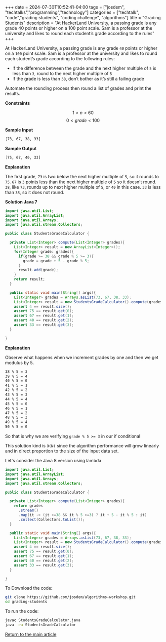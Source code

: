 +++
date = 2024-07-30T10:52:41-04:00
tags = ["josdem", "techtalks","programming","technology"]
categories = ["techtalk", "code","grading students", "coding challenge", "algorithms"]
title = "Grading Students"
description = "At HackerLand University, a passing grade is any grade 40 points or higher on a 100 point scale. Sam is a professor at the university and likes to round each student’s grade according to the rules"
+++

At HackerLand University, a passing grade is any grade `40` points or higher on a `100` point scale. Sam is a professor at the university and likes to round each student’s grade according to the following rules:

* If the difference between the grade and the next higher multiple of `5` is less than `3`, round to the next higher multiple of `5`
* If the grade is less than `38`, don’t bother as it’s still a failing grade

Automate the rounding process then round a list of grades and print the results.

**Constraints**

$$1 < n < 60$$
$$0 < grade < 100$$

**Sample Input**

```bash
[73, 67, 38, 33]
```

**Sample Output**

```bash
[75, 67, 40, 33]
```

**Explanation**

The first grade, `73` is two below the next higher multiple of `5`, so it rounds to `75`.
`67` is `3`  points less than the next higher multiple of `5` so it doesn’t round.
`38`, like `73`, rounds up to next higher multiple of `5`, or `40` in this case.
`33` is less than `38`, so it does not round.

**Solution Java 7**

```java
import java.util.List;
import java.util.ArrayList;
import java.util.Arrays;
import java.util.stream.Collectors;

public class StudentsGradeCalculator {

  private List<Integer> compute(List<Integer> grades){
    List<Integer> result = new ArrayList<Integer>();
    for(Integer grade: grades){
      if(grade >= 38 && grade % 5 >= 3){
        grade = grade + 5 - grade % 5;
      }
      result.add(grade);
    }
    return result;
  }

  public static void main(String[] args){
    List<Integer> grades = Arrays.asList(73, 67, 38, 33);
    List<Integer> result = new StudentsGradeCalculator().compute(grades);
    assert 4 == result.size();
    assert 75 == result.get(0);
    assert 67 == result.get(1);
    assert 40 == result.get(2);
    assert 33 == result.get(3);
  }

}
```

**Explanation**

Observe what happens when we increment grades by one and then we get modulus by 5.

```bash
38 % 5 = 3
39 % 5 = 4
40 % 5 = 0
41 % 5 = 1
42 % 5 = 2
43 % 5 = 3
44 % 5 = 4
45 % 5 = 0
46 % 5 = 1
47 % 5 = 2
48 % 5 = 3
49 % 5 = 4
50 % 5 = 0
```

So that is why we are verifying `grade % 5 >= 3` in our if conditional

This solution kind is `O(N)` since the algorithm performance will grow linearly and in direct proportion to the size of the input data set.

Let's consider the Java 8 version using lambda

```java
import java.util.List;
import java.util.ArrayList;
import java.util.Arrays;
import java.util.stream.Collectors;

public class StudentsGradeCalculator {

  private List<Integer> compute(List<Integer> grades){
    return grades
      .stream()
      .map(it -> (it >=38 && it % 5 >=3) ? it + 5 - it % 5 : it)
      .collect(Collectors.toList());
  }

  public static void main(String[] args){
    List<Integer> grades = Arrays.asList(73, 67, 38, 33);
    List<Integer> result = new StudentsGradeCalculator().compute(grades);
    assert 4 == result.size();
    assert 75 == result.get(0);
    assert 67 == result.get(1);
    assert 40 == result.get(2);
    assert 33 == result.get(3);
  }

}
```

To Download the code:


```bash
git clone https://github.com/josdem/algorithms-workshop.git
cd grading-students
```

To run the code:

```bash
javac StudentsGradeCalculator.java
java -ea StudentsGradeCalculator
```


[Return to the main article](/techtalk/algorithms)
